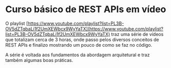 [//]: # (data-criacao:2020-12-09)
[//]: # (resumo:Esta série de vídeos no Youtube ensina o básico sobre REST APIs.)
[//]: # (hashtags:rest .net)
[//]: # (#imagem:header.jpg)
# Curso básico de REST APIs em vídeo

O playlist [https://www.youtube.com/playlist?list=PL3B-OV5dZTqbaLi1f2UmXEWbcx9WyYaTX](https://www.youtube.com/playlist?list=PL3B-OV5dZTqbaLi1f2UmXEWbcx9WyYaTX) traz uma série de vídeos que totalizam cerca de 3 horas, onde passo pelos diversos conceitos de REST APIs e finalizo mostrando um pouco de como se faz no código.

A série é voltada aos fundamentos da abordagem arquitetural e traz também algumas boas práticas.